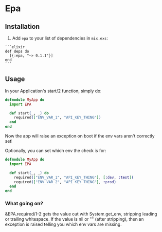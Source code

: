 # Epa

## Installation

  1. Add `epa` to your list of dependencies in `mix.exs`:

    ```elixir
    def deps do
      [{:epa, "~> 0.1.1"}]
    end
    ```

## Usage

In your Application's start/2 function, simply do:

```elixir
defmodule MyApp do
  import EPA

  def start(_, _) do
    required(["ENV_VAR_1", "API_KEY_THING"])
  end
end
```

Now the app will raise an exception on boot if the env vars aren't correctly
set!

Optionally, you can set which env the check is for:

```elixir
defmodule MyApp do
  import EPA

  def start(_, _) do
    required(["ENV_VAR_1", "API_KEY_THING"], [:dev, :test])
    required(["ENV_VAR_2", "API_KEY_THING"], :prod)
  end
end
```

### What going on?

&EPA.required/1-2 gets the value out with System.get_env, stripping leading or
trailing whitespace. If the value is nil or "" (after stripping), then an
exception is raised telling you which env vars are missing.
